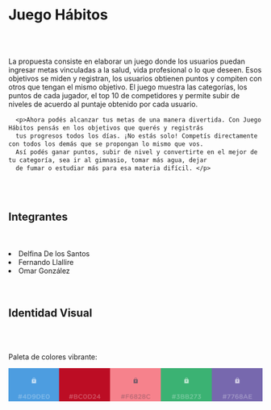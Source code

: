 <!DOCTYPE html>
<html lang="en" dir="ltr">
  <head>
    <meta charset="utf-8">
    <title>Readme</title>
  </head>
  <body>
    <h1>Juego Hábitos</h1>
<br>
<br>
      <p>La propuesta consiste en elaborar un juego donde los usuarios puedan ingresar metas vinculadas a la salud, vida
      profesional o lo que deseen. Esos objetivos se miden y registran, los usuarios obtienen puntos y compiten con otros
      que tengan el mismo objetivo. El juego muestra las categorías, los puntos de cada jugador, el top 10 de competidores
      y permite subir de niveles de acuerdo al puntaje obtenido por cada usuario.</p>

      <p>Ahora podés alcanzar tus metas de una manera divertida. Con Juego Hábitos pensás en los objetivos que querés y registrás
      tus progresos todos los días. ¡No estás solo! Competís directamente con todos los demás que se propongan lo mismo que vos.
      Así podés ganar puntos, subir de nivel y convertirte en el mejor de tu categoría, sea ir al gimnasio, tomar más agua, dejar
      de fumar o estudiar más para esa materia difícil. </p>
<br>
<br>
  <h2>Integrantes</h2>
<br>
<br>
      <li>Delfina De los Santos</li>
      <li>Fernando Llallire</li>
      <li>Omar González</li>
<br>
<br>
  <h2>Identidad Visual</h2>
<br>
<br>
    <p>Paleta de colores vibrante:</p>
    <img src="images/paleta-de-colores.png" alt="paleta de colores">






  </body>
</html>
